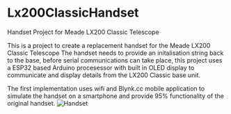 # Lx200ClassicHandset
Handset Project for Meade LX200 Classic Telescope

This is a project to create a replacement handset for the Meade LX200 Classic Telescope
The handset needs to provide an initalisation string back to the base, before serial communications can take place, this project uses a ESP32 based Arduino procesessor with built in OLED display to communicate and display details from the LX200 Classic base unit.

The first implementation uses wifi and Blynk.cc mobile application to simulate the handset on a smartphone and provide 95% functionality of the original handset.
![Handset](../master/BlynkHandset.jpg)
